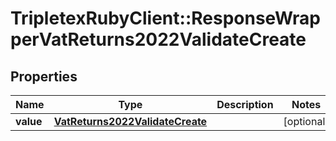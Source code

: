 # TripletexRubyClient::ResponseWrapperVatReturns2022ValidateCreate

## Properties
Name | Type | Description | Notes
------------ | ------------- | ------------- | -------------
**value** | [**VatReturns2022ValidateCreate**](VatReturns2022ValidateCreate.md) |  | [optional] 


